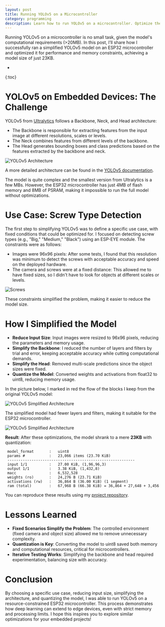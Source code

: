 ```yaml
---
layout: post
title: Running YOLOv5 on a Microcontroller 
category: programming
description: Learn how to run YOLOv5 on a microcontroller. Optimize the model for performance and memory constraints to run object detection on edge devices.
---
```



Running YOLOv5 on a microcontroller is no small task, given the model's computational requirements (>20MB). In this post, I’ll share how I successfully ran a simplified YOLOv5 model on an ESP32 microcontroller and optimized it for performance and memory constraints, achieving a model size of just 23KB.

* 
{:toc}

# YOLOv5 on Embedded Devices: The Challenge

YOLOv5 from [Ultralytics](https://docs.ultralytics.com/) follows a Backbone, Neck, and Head architecture:

- The Backbone is responsible for extracting features from the input image at different resolutions, scales or levels.
- The Neck combines features from different levels of the backbone.
- The Head generates bounding boxes and class predictions based on the features extracted by the backbone and neck.

![YOLOv5 Architecture](/images/posts/yolov5-model.png)

A more detailed architecture can be found in the [YOLOv5 documentation](https://docs.ultralytics.com/yolov5/tutorials/architecture_description/#1-model-structure).

The model is quite complex and the smallest version from Ultralytics is a few MBs.
However, the ESP32 microcontroller has just 4MB of flash memory and 8MB of PSRAM, making it impossible to run the full model without optimizations.

# Use Case: Screw Type Detection

The first step to simplifying YOLOv5 was to define a specific use case, with fixed conditions that could be optimized for.
I focused on detecting screw types (e.g., "Big," "Medium," "Black") using an ESP-EYE module. The constraints were as follows:

- Images were 96x96 pixels: After some tests, I found that this resolution was minimum to detect the screws with acceptable accuracy and speed on the deployed hardware.
- The camera and screws were at a fixed distance: This allowed me to have fixed sizes, so I didn't have to look for objects at different scales or levels.

![Screws](/images/posts/yolov5-sampledata.png)

These constraints simplified the problem, making it easier to reduce the model size.

# How I Simplified the Model

- **Reduce Input Size**: Input images were resized to 96x96 pixels, reducing the parameters and memory usage.
- **Simplify the Backbone**: I reduced the number of layers and filters by trial and error, keeping acceptable accuracy while cutting computational demands.
- **Simplify the Head**: Removed multi-scale predictions since the object sizes were fixed.
- **Quantize the Model**: Converted weights and activations from float32 to uint8, reducing memory usage.

In the picture below, I marked in red the flow of the blocks I keep from the original YOLOv5 model:

![YOLOv5 Simplified Architecture](/images/posts/yolov5-model-modified.png)

The simplified model had fewer layers and filters, making it suitable for the ESP32 microcontroller.

![YOLOv5 Simplified Architecture](/images/posts/yolov5-model-final.png)

**Result**: After these optimizations, the model shrank to a mere **23KB** with quantization:

```
 model_format       :   uint8
 params #           :   23,066 items (23.70 KiB)
 ----------------------------------------------------------
 input 1/1          :   27.00 KiB, (1,96,96,3)
 output 1/1         :   3.38 KiB, (1,432,8)
 macc               :   6,532,528
 weights (ro)       :   24,276 B (23.71 KiB)
 activations (rw)   :   36,864 B (36.00 KiB) (1 segment)
 ram (total)        :   67,968 B (66.38 KiB) = 36,864 + 27,648 + 3,456
```

You can reproduce these results using my [project repository](https://github.com/daleonpz/POC_CV_tinyml).

# Lessons Learned

- **Fixed Scenarios Simplify the Problem**: The controlled environment (fixed camera and object size) allowed me to remove unnecessary complexity.
- **Quantization is Key**: Converting the model to uint8 saved both memory and computational resources, critical for microcontrollers.
- **Iterative Testing Works**: Simplifying the backbone and head required experimentation, balancing size with accuracy.

# Conclusion

By choosing a specific use case, reducing input size, simplifying the architecture, and quantizing the model, I was able to run YOLOv5 on a resource-constrained ESP32 microcontroller. This process demonstrates how deep learning can extend to edge devices, even with strict memory and processing limits. I hope this inspires you to explore similar optimizations for your embedded projects!
